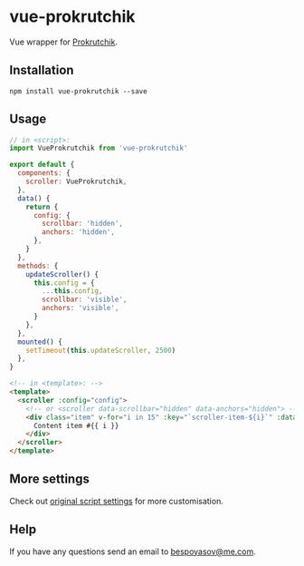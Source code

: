 # vue-prokrutchik

Vue wrapper for [Prokrutchik](https://github.com/bespoyasov/scroller).

## Installation

`npm install vue-prokrutchik --save`

## Usage

```javascript
// in <script>:
import VueProkrutchik from 'vue-prokrutchik'

export default {
  components: {
    scroller: VueProkrutchik,
  },
  data() {
    return {
      config: {
        scrollbar: 'hidden',
        anchors: 'hidden',
      },
    }
  },
  methods: {
    updateScroller() {
      this.config = {
        ...this.config,
        scrollbar: 'visible',
        anchors: 'visible',
      }
    },
  },
  mounted() {
    setTimeout(this.updateScroller, 2500)
  },
}
```

```html
<!-- in <template>: -->
<template>
  <scroller :config="config">
    <!-- or <scroller data-scrollbar="hidden" data-anchors="hidden"> -->
    <div class="item" v-for="i in 15" :key="`scroller-item-${i}`" :data-anchor="`item-${i}`">
      Content item #{{ i }}
    </div>
  </scroller>
</template>
```

## More settings

Check out [original script settings](https://github.com/bespoyasov/scroller#settings) for more customisation.

## Help

If you have any questions send an email to [bespoyasov@me.com](mailto:bespoyasov@me.com).
